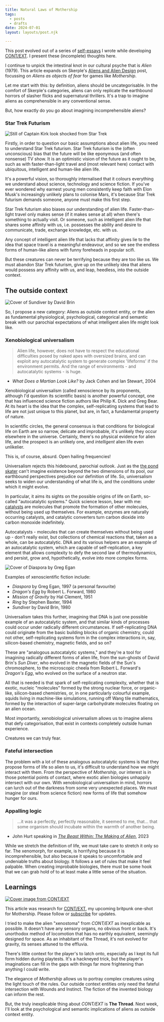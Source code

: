 ```yaml
---
title: Natural Laws of Mothership
tags:
  - posts
  - drafts
date: 2024-07-01
layout: layouts/post.njk

---
```


<aside>


This post evolved out of a series of [self-essays](https://rolltodoubt.wordpress.com/2023/12/23/on-creative-method/) I wrote while developing [CONT/EXT](https://grislyeye.com/products/context/). I present these (incomplete) thoughts here.

</aside>

I continue to unpick the intestinal knot in our cultural psyche that is _Alien_ (1979). This article expands on Skerple's [Aliens and Alien Design](https://coinsandscrolls.blogspot.com/2017/10/aliens-and-alien-design.html) post, focussing on *Aliens as objects of fear* for games like _Mothership_.

Let me start with this: by definition, aliens should be uncategorisable. In the comfort of Skerple's categories, aliens can only replicate the earthbound horrors of slasher flicks and supernatural thrillers. It's a trap to imagine aliens as comprehensible in any conventional sense.

But, how exactly do you go about imagining incomprehensible aliens?

### Star Trek Futurism

![Still of Captain Kirk look shocked from Star Trek](./content/blog/natural-laws-of-mothership/captain-kirk.jpg "Captain Kirk")

Firstly, in order to question our basic assumptions about alien life, you need to understand Star Trek futurism. Star Trek futurism is the (often unconscious) bias that the future will be like eponymous (and often nonsense) TV show. It is an optimistic vision of the future as it ought to be, such as with faster-than-light travel and (most relevant here) contact with ubiquitous, intelligent and human-like alien life.

It's a powerful vision, so thoroughly internalised that it colours everything we understand about science, technology and science fiction. If you've ever wondered why earnest young men consistently keep faith with Elon Musk's increasingly unlikely plans to colonise Mars, it's because Star Trek futurism demands someone, anyone must make this first step.

Star Trek futurism also biases our understanding of alien life. Faster-than-light travel only makes sense (if it makes sense at all) when there's something to actually visit. Or someone, such as intelligent alien life that shares some affinity with us, i.e. possesses the ability and desire to communicate, trade, exchange knowledge, etc. with us.

Any concept of intelligent alien life that lacks that affinity gives lie to the idea that space travel is a meaningful endeavour, and so we see the endless forms of human-like aliens with funny foreheads in popular scifi.

But these creatures can never be terrifying because they are too like us. We must abandon Star Trek futurism, give up on the unlikely idea that aliens would possess any affinity with us, and leap, heedless, into the outside context.

## The outside context

![Cover of Sundiver by David Brin](./content/blog/natural-laws-of-mothership/sundiver.jpg "Sundivers")

So, I propose a new category: Aliens as outside context entity, or the alien as fundamental physiological, psychological, categorical and semantic break with our parochial expectations of what intelligent alien life might look like.

### Xenobiological universalism

>Alien life, however, does not have to respect the educational difficulties posed by naked apes with oversized brains, and can exploit any autocatalytic system to generate complex 'lifeforms' if the environment permits. And the range of environments - and autocatalytic systems - is huge.

- _What Does a Martian Look Like?_ by Jack Cohen and Ian Stewart, 2004

Xenobiological universalism (called xenoscience by its proponents, although I'd question its scientific basis) is another powerful concept, one that has influenced science fiction authors like Philip K. Dick and Greg Bear. At its heart is the idea that the complex, self-replicating systems that lead to life are not just unique to this planet, but are, in fact, a fundamental property of nature.

In scientific circles, the general consensus is that conditions for biological life on Earth are so narrow, delicate and improbable, it's unlikely they occur elsewhere in the universe. Certainly, there's no physical evidence for alien life, and the prospect is an unlikely one, and *intelligent* alien life even unlikelier.

This is, of course, absurd. Open hailing frequencies!

Universalism rejects this hidebound, parochial outlook. Just as the [the pond skater](https://grislyeye.com/blog/three-meet-attributes/) can't imagine existence beyond the two dimensions of its pool, our earthbound perspectives prejudice our definition of life. So, universalism seeks to widen our understanding of what life is, and the conditions under which it might evolve.

In particular, it aims its sights on the possible origins of life on Earth, so-called "autocatalytic systems." Quick science lesson, bear with me: [catalysts](https://www.britannica.com/science/catalyst) are molecules that promote the formation of other molecules, without being used up themselves. For example, enzymes are naturally occurring catalysts, and catalytic converters turn carbon dioxide into carbon monoxide indefinitely.

Autocatalysts - molecules that can create themselves without being used up - don't really exist, but collections of chemical reactions that, taken as a whole, can be autocatalytic. DNA and its various helpers are an example of an autocatalytic system, which are capable of self-replication, a key element that allows complexity to defy the second law of thermodynamics, and persist, grow and, hypothetically, evolve into more complex forms.

<aside>


![Cover of Diaspora by Greg Egan](./content/blog/natural-laws-of-mothership/diaspora.jpg "Diaspora")

Examples of xenoscientific fiction include:

 - *Diaspora* by Greg Egan, 1997 (a personal favourite)
 - _Dragon's Egg_ by Robert L. Forward, 1980
 - _Mission of Gravity_ by Hal Clement, 1951
 - _Ring_ by Stephen Baxter, 1994
 - *Sundiver* by David Brin, 1980

</aside>

Universalism takes this further, imagining that DNA is just one possible example of an autocatalytic system, and that similar kinds of processes could occur under radically different circumstances. If self-replicating DNA could originate from the basic building blocks of organic chemistry, could not other, self-replicating systems form in the complex interactions in, say, silicon-based chemistry, magnetic fields, and so on?

These are "analogous autocatalytic systems," and they're a tool for imagining radically different forms of alien life, from the sun-ghosts of David Brin's _Sun Diver_, who evolved in the magnetic fields of the Sun's chromosphere, to the microscopic cheela from Robert L. Forward's _Dragon's Egg_, who evolved on the surface of a neutron star.

All that is needed is that spark of self-replicating complexity, whether that is exotic, nucleic "molecules" formed by the strong nuclear force, or organic-like, silicon-based chemistries, or, in one particularly colourful example, squids living in machine-like simulations, running off Wang tile mathematics, formed by the interaction of super-large carbohydrate molecules floating on an alien ocean.

Most importantly, xenobiological universalism allows us to imagine aliens that defy categorisation, that exist in contexts completely outside human experience.

Creatures we can truly fear.

### Fateful intersection

The problem with a lot of these analogous autocatalytic systems is that they propose forms of life so alien to us, it's difficult to understand how we might interact with them. From the perspective of *Mothership*, our interest is in those potential points of contact, where exotic alien biologies unhappily intersect with our own. With xenobiological universalism in mind, horrors can lurch out of the darkness from some very unexpected places. We must imagine (or steal from science fiction) new forms of life that somehow hunger for ours.

### Appalling logic

>...it was a perfectly, perfectly reasonable, it seemed to me, that... that some organism should incubate within the warmth of another being.

- John Hurt speaking in *[The Beast Within: The Making of Alien](https://www.youtube.com/watch?v=F4G1Jg1oJt8)*, 2023

While we stretch the definition of life, we must take care to stretch it only so far. The xenomorph, for example, is horrifying because it is incomprehensible, but also because it speaks to uncomfortable and undeniable truths about biology. It follows a set of rules that make it feel palpable. When creating improbable biologies, there must be some hook that we can grab hold of to at least make a little sense of the situation.

## Learnings


<aside>


[![Cover image from CONT/EXT](./content/products/context/context.png "CONT/EXT")](https://grislyeye.com/products/context)

This article was research for [CONT/EXT](https://grislyeye.com/products/context), my upcoming britpunk one-shot for Mothership. Please follow or [subscribe](/mailing-list/) for updates.

</aside>

I tried to make the alien "xenostoma" from *CONT/EXT* as inexplicable as possible. It doesn't have any sensory organs, no obvious front or back. It's unorthodox method of locomotion that has no earthly equivalent, seemingly designed for space. As an inhabitant of the Thread, it's not evolved for gravity, its senses attuned to the effluvia.

There's little context for the player's to latch onto, especially as I kept its full form hidden during playtests. It's a hackneyed trick, but the player's imaginations can fill in the gaps with things far more frightening than anything I could write.

The elegance of *Mothership* allows us to portray complex creatures using the light touch of the rules. Our outside context entities only need the fateful intersection with Wounds and Instinct. The fiction of the invented biology can inform the rest.

But, the truly inexplicable thing about *CONT/EXT* is **The Thread**. Next week, I'll look at the psychological and semantic implications of aliens as outside context entity.
